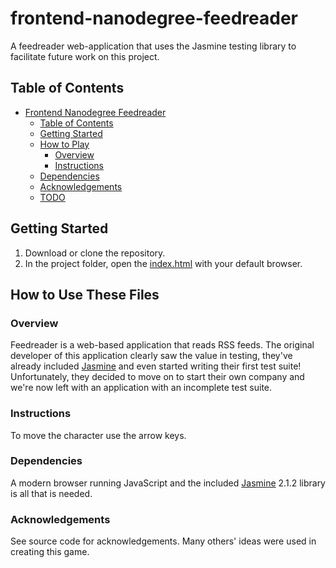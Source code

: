 frontend-nanodegree-feedreader
===============================

A feedreader web-application that uses the Jasmine testing library to facilitate future work on this project.
<br>

## Table of Contents
- [Frontend Nanodegree Feedreader](#frontend-nanodegree-feedreader)
    - [Table of Contents](#table-of-contents)
    - [Getting Started](#getting-started)
    - [How to Play](#how-to-play)
        - [Overview](#overview)
        - [Instructions](#instructions)
    - [Dependencies](#dependencies)
    - [Acknowledgements](#acknowledgements)
    - [TODO](#todo)

## Getting Started
1. Download or clone the repository.
2. In the project folder, open the [index.html](./index.html) with your default browser.



## How to Use These Files
### Overview
Feedreader is a web-based application that reads RSS feeds. The original developer of this application clearly saw the value in testing, they've already included [Jasmine](http://jasmine.github.io/) and even started writing their first test suite! Unfortunately, they decided to move on to start their own company and we're now left with an application with an incomplete test suite.

### Instructions
To move the character use the arrow keys.

### Dependencies
A modern browser running JavaScript and the included [Jasmine](http://jasmine.github.io/) 2.1.2 library is all that is needed.

### Acknowledgements
See source code for acknowledgements. Many others' ideas were used in creating this game.
